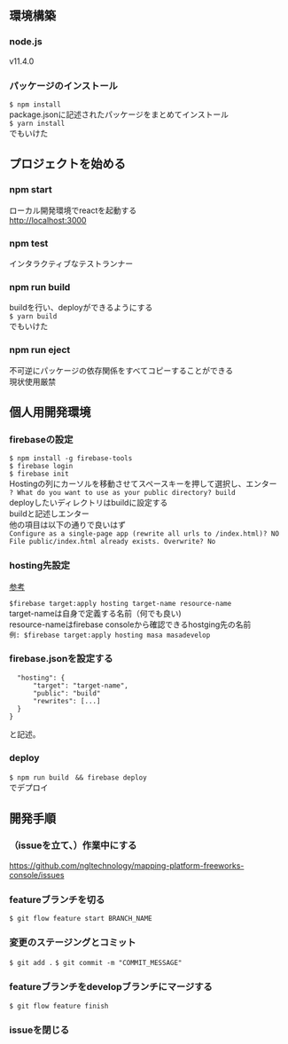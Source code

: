 ## 環境構築
### node.js
v11.4.0
### パッケージのインストール
`$ npm install`  
package.jsonに記述されたパッケージをまとめてインストール  
`$ yarn install`  
でもいけた  

## プロジェクトを始める
### npm start
ローカル開発環境でreactを起動する  
[http://localhost:3000](http://localhost:3000)

### npm test
インタラクティブなテストランナー

### npm run build
buildを行い、deployができるようにする  
`$ yarn build`  
でもいけた

### npm run eject
不可逆にパッケージの依存関係をすべてコピーすることができる  
現状使用厳禁

## 個人用開発環境
### firebaseの設定
`$ npm install -g firebase-tools`  
`$ firebase login`   
`$ firebase init`  
Hostingの列にカーソルを移動させてスペースキーを押して選択し、エンター  
`? What do you want to use as your public directory? build`  
deployしたいディレクトリはbuildに設定する  
buildと記述しエンター  
他の項目は以下の通りで良いはず  
`Configure as a single-page app (rewrite all urls to /index.html)? NO`
`File public/index.html already exists. Overwrite? No`

### hosting先設定
[参考](https://firebase.google.com/docs/hosting/multisites?hl=ja)

`$firebase target:apply hosting target-name resource-name`  
target-nameは自身で定義する名前（何でも良い)  
resource-nameはfirebase consoleから確認できるhostging先の名前  
`例: $firebase target:apply hosting masa masadevelop`

### firebase.jsonを設定する
```{
  "hosting": {
      "target": "target-name",
      "public": "build"
      "rewrites": [...]
  }
}
```
と記述。

### deploy
`$ npm run build　&& firebase deploy`  
でデプロイ



## 開発手順

### （issueを立て、）作業中にする
https://github.com/ngltechnology/mapping-platform-freeworks-console/issues

### featureブランチを切る
`$ git flow feature start BRANCH_NAME`

### 変更のステージングとコミット
`$ git add .`
`$ git commit -m "COMMIT_MESSAGE"`

### featureブランチをdevelopブランチにマージする
`$ git flow feature finish`

### issueを閉じる
